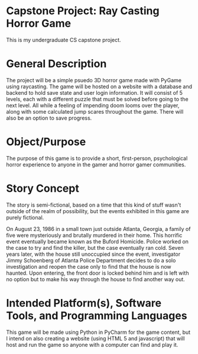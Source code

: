 # Capstone Project: Ray Casting Horror Game
This is my undergraduate CS capstone project.

# General Description
The project will be a simple psuedo 3D horror game made with PyGame using raycasting. The game will be hosted on a website with a database and backend to hold save state and user login information. It will consist of 5 levels, each with a different puzzle that must be solved before going to the next level. All while a feeling of impending doom looms over the player, along with some calculated jump scares throughout the game. There will also be an option to save progress.

# Object/Purpose
The purpose of this game is to provide a short, first-person, psychological horror experience to anyone in the gamer and horror gamer communities.

# Story Concept
The story is semi-fictional, based on a time that this kind of stuff wasn't outside of the realm of possibility, but the events exhibited in this game are purely fictional.

On August 23, 1986 in a small town just outside Atlanta, Georgia, a family of five were mysteriously and brutally murdered in their home. This horrific event eventually became known as the Buford Homicide. Police worked on the case to try and find the killer, but the case eventually ran cold. Seven years later, with the house still unoccupied since the event, investigator Jimmy Schoenberg of Atlanta Police Department decides to do a solo investigation and reopen the case only to find that the house is now haunted. Upon entering, the front door is locked behind him and is left with no option but to make his way through the house to find another way out.

# Intended Platform(s), Software Tools, and Programming Languages
This game will be made using Python in PyCharm for the game content, but I intend on also creating a website (using HTML 5 and javascript) that will host and run the game so anyone with a computer can find and play it.
